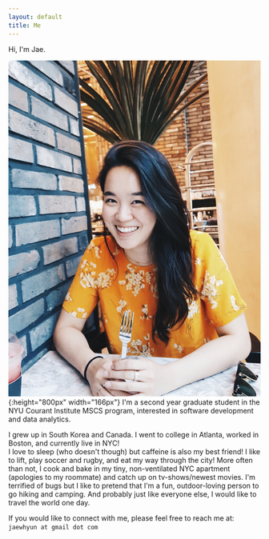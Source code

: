 ```yaml
---
layout: default
title: Me
---
```


<p class="message">
  Hi, I'm Jae.
</p>

![profile-pic](/images/jae_profile.jpg){:height="800px" width="166px"}
I'm a second year graduate student in the NYU Courant Institute MSCS program, interested in software development and data analytics.

I grew up in South Korea and Canada. I went to college in Atlanta, worked in Boston, and currently live in NYC!<br>
I love to sleep (who doesn't though) but caffeine is also my best friend! I like to lift, play soccer and rugby, and eat my way through the city!
More often than not, I cook and bake in my tiny, non-ventilated NYC apartment (apologies to my roommate) and catch up on tv-shows/newest movies.
I'm terrified of bugs but I like to pretend that I'm a fun, outdoor-loving person to go hiking and camping.
And probably just like everyone else, I would like to travel the world one day.

If you would like to connect with me, please feel free to reach me at:<br>
`jaewhyun at gmail dot com`
